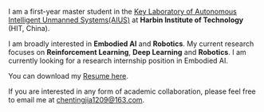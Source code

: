
I am a first-year master student in the [Key Laboratory of Autonomous Intelligent Unmanned Systems(AIUS)](https://aius.hit.edu.cn/) at **Harbin Institute of Technology** (HIT, China).

I am broadly interested in **Embodied AI** and **Robotics**. My current research focuses on **Reinforcement Learning**, **Deep Learning** and **Robotics**. I am currently looking for a research internship position in Embodied AI.
<!-- ### Download my Resume -->
You can download my [Resume here](https://tj-chen-1209.github.io/assets/resume.pdf).

If you are interested in any form of academic collaboration, please feel free to email me at [chentingjia1209@163.com](mailto:chentingjia1209@163.com).
